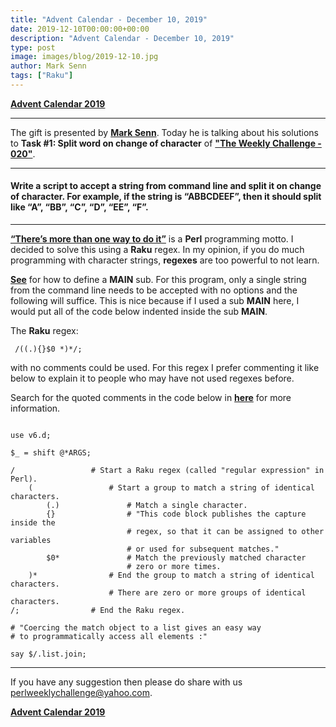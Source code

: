 ```yaml
---
title: "Advent Calendar - December 10, 2019"
date: 2019-12-10T00:00:00+00:00
description: "Advent Calendar - December 10, 2019"
type: post
image: images/blog/2019-12-10.jpg
author: Mark Senn
tags: ["Raku"]
---
```


[**Advent Calendar 2019**](/blog/advent-calendar-2019)
***

The gift is presented by [**Mark Senn**](/blog/meet-the-champion-031). Today he is talking about his solutions to **Task #1: Split word on change of character** of [**"The Weekly Challenge - 020"**](/blog/perl-weekly-challenge-020).

***

#### Write a script to accept a string from command line and split it on change of character. For example, if the string is “ABBCDEEF”, then it should split like “A”, “BB”, “C”, “D”, “EE”, “F”.

***

[**“There’s more than one way to do it”**](https://en.wikipedia.org/wiki/There%27s_more_than_one_way_to_do_it) is a **Perl** programming motto. I decided to solve this using a **Raku** regex. In my opinion, if you do much programming with character strings, **regexes** are too powerful to not learn.

[**See**](https://docs.raku.org/routine/MAIN) for how to define a **MAIN** sub. For this program, only a single string from the command line needs to be accepted with no options and the following will suffice. This is nice because if I used a sub **MAIN** here, I would put all of the code below indented inside the sub **MAIN**.

The **Raku** regex:

     /((.){}$0 *)*/;

with no comments could be used. For this regex I prefer commenting it like below to explain it to people who may have not used regexes before.

Search for the quoted comments in the code below in [**here**](https://docs.raku.org/language/regexes) for more information.

```perl6

use v6.d;

$_ = shift @*ARGS;

/                 # Start a Raku regex (called "regular expression" in Perl).
    (                 # Start a group to match a string of identical characters.
        (.)               # Match a single character.
        {}                # "This code block publishes the capture inside the
                          # regex, so that it can be assigned to other variables
                          # or used for subsequent matches."
        $0*               # Match the previously matched character
                          # zero or more times.
    )*                # End the group to match a string of identical characters.
                      # There are zero or more groups of identical characters.
/;                # End the Raku regex.

# "Coercing the match object to a list gives an easy way
# to programmatically access all elements :"

say $/.list.join;

```

***
If you have any suggestion then please do share with us <perlweeklychallenge@yahoo.com>.

[**Advent Calendar 2019**](/blog/advent-calendar-2019)
